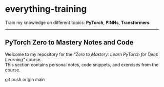 # everything-training

Train my knowledge on different topics: **PyTorch**, **PINNs**, **Transformers**

---

## PyTorch Zero to Mastery Notes and Code

Welcome to my repository for the _"Zero to Mastery: Learn PyTorch for Deep Learning"_ course.  
This section contains personal notes, code snippets, and exercises from the course.

git push origin main